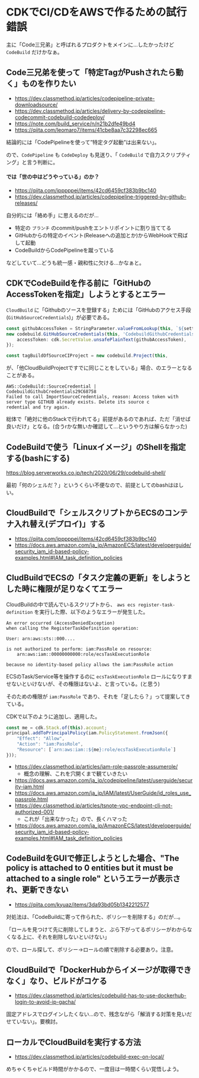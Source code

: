 # CDKでCI/CDをAWSで作るための試行錯誤

主に「Code三兄弟」と呼ばれるプロダクトをメインに…したかったけど `CodeBuild` だけかなぁ。


## Code三兄弟を使って「特定TagがPushされたら動く」ものを作りたい

- https://dev.classmethod.jp/articles/codepipeline-private-downloadsource/
- https://dev.classmethod.jp/articles/delivery-by-codepipeline-codecommit-codebuild-codedeploy/
- https://note.com/build_service/n/n21b2dfe49bd4
- https://qiita.com/leomaro7/items/41cbe8aa7c32298ec665

結論的には「CodePipelineを使って”特定タグ起動”は出来ない」。

ので、`CodePipeline` も `CodeDeploy` も見送り、「 `CodeBuild` で自力スクリプティング」と言う判断に。


#### では「世の中はどうやっている」のか？

- https://qiita.com/ipppppei/items/42cd6459cf383b9bc140
- https://dev.classmethod.jp/articles/codepipeline-triggered-by-github-releases/


自分的には「絡め手」に思えるのだが…

- 特定の `ブランチ` のcommit/pushをエントリポイントに割り当ててる
- GitHubからの特定のイベント(Releaseへの追加とか)からWebHookで飛ばして起動
- CodeBuildからCodePipelineを蹴っている

などしていて…どうも統一感・親和性に欠ける…かなぁと。

## CDKでCodeBuildを作る前に「GitHubのAccessTokenを指定」しようとするとエラー


`CloudBuild` に「Githubのソースを登録する」ためには「GitHubのアクセス手段(`GitHubSourceCredentials`)」が必要である。
　
```typescript
const githubAccessToken = StringParameter.valueFromLookup(this, `${settings.systemName()}-github-access-token`);
new codebuild.GitHubSourceCredentials(this, 'CodebuildGithubCredentials', {
    accessToken: cdk.SecretValue.unsafePlainText(githubAccessToken),
});

const tagBuildOfSourceCIProject = new codebuild.Project(this, 
```

が、「他CloudBuildProjectですでに同じことをしている」場合、のエラーとなることがある。

```
AWS::CodeBuild::SourceCredential | 
CodebuildGithubCredentials29C68758
Failed to call ImportSourceCredentials, reason: Access token with server type GITHUB already exists. Delete its source c 
redential and try again.
```

総体で「絶対に他のStackで行われてる」前提があるのであれば、ただ「消せば良いだけ」となる。(合うrかな無いか確認して…というやり方は解らなかった)

## CodeBuildで使う「Linuxイメージ」のShellを指定する(bashにする)

https://blog.serverworks.co.jp/tech/2020/06/29/codebuild-shell/

最初「何のシェルだ？」というくらい不便なので、前提としてのbashはほしい。

## CloudBuildで「シェルスクリプトからECSのコンテナ入れ替え(デプロイ)」する

- https://qiita.com/ipppppei/items/42cd6459cf383b9bc140
- https://docs.aws.amazon.com/ja_jp/AmazonECS/latest/developerguide/security_iam_id-based-policy-examples.html#IAM_task_definition_policies


## CludBuildでECSの「タスク定義の更新」をしようとした時に権限が足りなくてエラー

CloudBuildの中で読んでいるスクリプトから、 `aws ecs register-task-definition` を実行した際、以下のようなエラーが発生した。

```
An error occurred (AccessDeniedException)
when calling the RegisterTaskDefinition operation:

User: arn:aws:sts::000....

is not authorized to perform: iam:PassRole on resource:
    arn:aws:iam::00000000000:role/ecsTaskExecutionRole

because no identity-based policy allows the iam:PassRole action
```

ECSのTask/Service等を操作するのに `ecsTaskExecutionRole` ロールになりすませないといけないが、その権限はないよ、と言っている。(と思う)

そのための権限が `iam:PassRole` であり、それを「足したら？」って提案してきている。

CDKで以下のように追加し、適用した。

```typescript
const me = cdk.Stack.of(this).account;
principal.addToPrincipalPolicy(iam.PolicyStatement.fromJson({
    "Effect": "Allow",
    "Action": "iam:PassRole",
    "Resource": [`arn:aws:iam::${me}:role/ecsTaskExecutionRole`]
}));

```

- https://dev.classmethod.jp/articles/iam-role-passrole-assumerole/
    - 概念の理解、これを穴開くまで観ていきたい
- https://docs.aws.amazon.com/ja_jp/codepipeline/latest/userguide/security-iam.html
- https://docs.aws.amazon.com/ja_jp/IAM/latest/UserGuide/id_roles_use_passrole.html
- https://dev.classmethod.jp/articles/tsnote-vpc-endpoint-cli-not-authorized-001/
    - これが「出来なかった」ので、長くハマった
- https://docs.aws.amazon.com/ja_jp/AmazonECS/latest/developerguide/security_iam_id-based-policy-examples.html#IAM_task_definition_policies


## CodeBuildをGUIで修正しようとした場合、"The policy is attached to 0 entities but it must be attached to a single role" というエラーが表示され、更新できない

- https://qiita.com/kyuaz/items/3da93bd05b1342212577

対処法は、「CodeBuildに寄って作られた、ポリシーを削除する」のだが…。

「ロールを見つけて先に削除してしまうと、ぶら下がってるポリシーがわからなくなる上に、それを削除しないといけない」

ので、ロール探して、ポリシー→ロールの順で削除する必要あり。注意。

## CloudBuildで「DockerHubからイメージが取得できなく」なり、ビルドがコケる

- https://dev.classmethod.jp/articles/codebuild-has-to-use-dockerhub-login-to-avoid-ip-gacha/

固定アドレスでログインしたくない…ので、残念ながら「解消する対策を見いだせていない」。要検討。

## ローカルでCloudBuildを実行する方法

- https://dev.classmethod.jp/articles/codebuild-exec-on-local/

めちゃくちゃビルド時間がかかるので、一度目は一時間くらい覚悟しよう。
